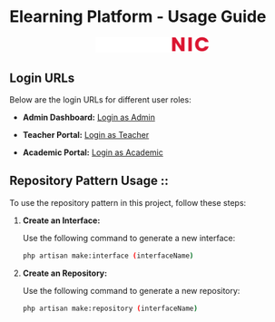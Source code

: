 # Elearning Platform - Usage Guide

<p align="center">
  <img src="public/dashboard/assets/media/logos/logo-default.svg" alt="Elearning-Platform" width="200"/>
</p>

## Login URLs

Below are the login URLs for different user roles:

- **Admin Dashboard:**
  [Login as Admin](http://127.0.0.1:8000/admin/login)

- **Teacher Portal:**
  [Login as Teacher](http://127.0.0.1:8000/teacher/login)

- **Academic Portal:**
  [Login as Academic](http://127.0.0.1:8000/academic/login)

## Repository Pattern Usage ::

To use the repository pattern in this project, follow these steps:

1. **Create an Interface:**

   Use the following command to generate a new interface:

   ```bash
   php artisan make:interface (interfaceName)

2. **Create an Repository:**

   Use the following command to generate a new repository:

   ```bash
   php artisan make:repository (interfaceName)
